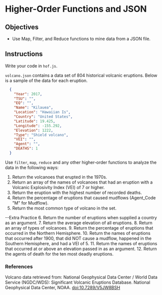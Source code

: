 # Higher-Order Functions and JSON

## Objectives

* Use Map, Filter, and Reduce functions to mine data from a JSON file.

## Instructions

Write your code in `hof.js`.

`volcano.json` contains a data set of 804 historical volcanic eruptions.  Below is a sample of the data for each eruption.

```JSON
  {
    "Year": 2017,
    "TSU": "",
    "EQ": "",
    "Name": "Kilauea",
    "Location": "Hawaiian Is",
    "Country": "United States",
    "Latitude": 19.425,
    "Longitude": -155.292,
    "Elevation": 1222,
    "Type": "Shield volcano",
    "VEI": "",
    "Agent": "",
    "DEATHS": 1
  }
```

Use `filter`, `map`, `reduce` and any other higher-order functions to analyze the data in the following ways:

1. Return the volcanoes that erupted in the 1970s.
2. Return an array of the names of volcanoes that had an eruption with a Volcanic Explosivity Index (VEI) of 7 or higher.
3. Return the eruption with the highest number of recorded deaths.
4. Return the percentage of eruptions that caused mudflows (Agent_Code "M" for Mudflow).
5. Return the most common type of volcano in the set.

--Extra Practice
6. Return the number of eruptions when supplied a country as an argument.
7. Return the average elevation of all eruptions.
8. Return an array of types of volcanoes.
9. Return the percentage of eruptions that occurred in the Northern Hemisphere.
10. Return the names of eruptions that occurred after 1900, that did NOT cause a mudflow, happened in the Southern Hemisphere, and had a VEI of 5.
11. Return the names of eruptions that occurred at or above an elevation passed in as an argument.
12. Return the agents of death for the ten most deadly eruptions.


### References

Volcano data retrieved from: National Geophysical Data Center / World Data Service (NGDC/WDS): Significant Volcanic Eruptions Database. National Geophysical Data Center, NOAA. [doi:10.7289/V5JW8BSH](https://data.nodc.noaa.gov/cgi-bin/iso?id=gov.noaa.ngdc.mgg.hazards:G10147)
